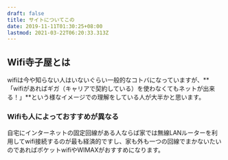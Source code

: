 ```yaml
---
draft: false
title: サイトについてこの
date: 2019-11-11T01:30:25+08:00
lastmod: 2021-03-22T06:20:33.313Z
---
```

## Wifi寺子屋とは
wifiは今や知らない人はいないぐらい一般的なコトバになっていますが、**「wifiがあればギガ（キャリアで契約している）を使わなくてもネットが出来る！」**という様なイメージでの理解をしている人が大半かと思います。
<!--more-->
### Wifiも人によっておすすめが異なる
自宅にインターネットの固定回線がある人ならば家では無線LANルーターを利用してwifi接続するのが最も経済的ですし、家も外も一つの回線でまかないたいのであればポケットwifiやWIMAXがおすすめになります。

